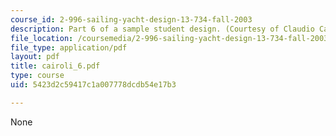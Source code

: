 ```yaml
---
course_id: 2-996-sailing-yacht-design-13-734-fall-2003
description: Part 6 of a sample student design. (Courtesy of Claudio Cairoli.)
file_location: /coursemedia/2-996-sailing-yacht-design-13-734-fall-2003/5423d2c59417c1a007778dcdb54e17b3_cairoli_6.pdf
file_type: application/pdf
layout: pdf
title: cairoli_6.pdf
type: course
uid: 5423d2c59417c1a007778dcdb54e17b3

---
```

None